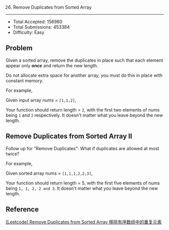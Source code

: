 26. Remove Duplicates from Sorted Array
---

- Total Accepted: 156980
- Total Submissions: 453384
- Difficulty: Easy


Problem
---
Given a sorted array, remove the duplicates in place such that each element appear only **_once_** and return the new length.

Do not allocate extra space for another array, you must do this in place with constant memory.

For example,

Given input array _nums_ = `[1,1,2]`,

Your function should return length = `2`, with the first two elements of _nums_ being `1` and `2` respectively. It doesn't matter what you leave beyond the new length.


Remove Duplicates from Sorted Array II
---
Follow up for "Remove Duplicates": What if duplicates are allowed at most twice?

For example,

Given sorted array nums = `[1,1,1,2,2,3]`,

Your function should return length = 5, with the first five elements of nums being `1, 1, 2, 2 and 3`. It doesn't matter what you leave beyond the new length.


Reference
---
[[Leetcode] Remove Duplicates from Sorted Array 移除有序数组中的重复元素][R1]

[R1]: https://segmentfault.com/a/1190000003752035
